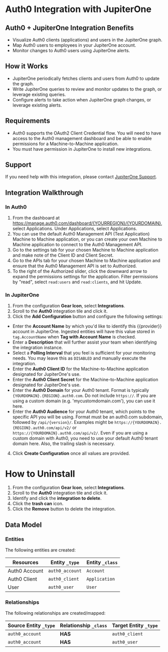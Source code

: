 # Auth0 Integration with JupiterOne

## Auth0 + JupiterOne Integration Benefits

- Visualize Auth0 clients (applications) and users in the JupiterOne graph.
- Map Auth0 users to employees in your JupiterOne account.
- Monitor changes to Auth0 users using JupiterOne alerts.

## How it Works

- JupiterOne periodically fetches clients and users from Auth0 to update the
  graph.
- Write JupiterOne queries to review and monitor updates to the graph, or
  leverage existing queries.
- Configure alerts to take action when JupiterOne graph changes, or leverage
  existing alerts.

## Requirements

- Auth0 supports the OAuth2 Client Credential flow. You will need to have access
  to the Auth0 management dashboard and be able to enable permissions for a
  Machine-to-Machine application.
- You must have permission in JupiterOne to install new integrations.

## Support

If you need help with this integration, please contact
[JupiterOne Support](https://support.jupiterone.io).

## Integration Walkthrough

### In Auth0

1. From the dashboard at
   https://manage.auth0.com/dashboard/{YOURREGION}/{YOURDOMAIN}, select
   Applications. Under Applications, select Applications.
2. You can use the default Auth0 Management API (Test Application) Machine to
   Machine application, or you can create your own Machine to Machine
   application to connect to the Auth0 Management API.
3. Go to the settings tab for your chosen Machine to Machine application and
   make note of the Client ID and Client Secret.
4. Go to the APIs tab for your chosen Machine to Machine application and ensure
   that the Auth0 Management API is set to Authorized.
5. To the right of the Authorized slider, click the downward arrow to expand the
   permissions settings for the application. Filter permissions by "read",
   select `read:users` and `read:clients`, and hit Update.

### In JupiterOne

1. From the configuration **Gear Icon**, select **Integrations**.
2. Scroll to the **Auth0** integration tile and click it.
3. Click the **Add Configuration** button and configure the following settings:

- Enter the **Account Name** by which you'd like to identify this {{provider}}
  account in JupiterOne. Ingested entities will have this value stored in
  `tag.AccountName` when **Tag with Account Name** is checked.
- Enter a **Description** that will further assist your team when identifying
  the integration instance.
- Select a **Polling Interval** that you feel is sufficient for your monitoring
  needs. You may leave this as `DISABLED` and manually execute the integration.
- Enter the **Auth0 Client ID** for the Machine-to-Machine application
  designated for JupiterOne's use.
- Enter the **Auth0 Client Secret** for the Machine-to-Machine application
  designated for JupiterOne's use.
- Enter the **Auth0 Domain** for your Auth0 tenant. Format is typically
  `{YOURDOMAIN}.{REGION}.auth0.com`. Do not include `https://`. If you are using
  a custom domain (e.g. 'mycustomdomain.com'), you can use it here.
- Enter the **Auth0 Audience** for your Auth0 tenant, which points to the
  specific API you will be using. Format must be an auth0.com subdomain,
  followed by `/api/{version}/`. Examples might be
  `https://{YOURDOMAIN}.{REGION}.auth0.com/api/v2/` or
  `https://{YOURDOMAIN}.auth0.com/api/v2/`. Even if you are using a custom
  domain with Auth0, you need to use your default Auth0 tenant domain here.
  Also, the trailing slash is necessary.

4. Click **Create Configuration** once all values are provided.

# How to Uninstall

1. From the configuration **Gear Icon**, select **Integrations**.
2. Scroll to the **Auth0** integration tile and click it.
3. Identify and click the **integration to delete**.
4. Click the **trash can** icon.
5. Click the **Remove** button to delete the integration.

<!-- {J1_DOCUMENTATION_MARKER_START} -->
<!--
********************************************************************************
NOTE: ALL OF THE FOLLOWING DOCUMENTATION IS GENERATED USING THE
"j1-integration document" COMMAND. DO NOT EDIT BY HAND! PLEASE SEE THE DEVELOPER
DOCUMENTATION FOR USAGE INFORMATION:

https://github.com/JupiterOne/sdk/blob/main/docs/integrations/development.md
********************************************************************************
-->

## Data Model

### Entities

The following entities are created:

| Resources     | Entity `_type`  | Entity `_class` |
| ------------- | --------------- | --------------- |
| Auth0 Account | `auth0_account` | `Account`       |
| Auth0 Client  | `auth0_client`  | `Application`   |
| User          | `auth0_user`    | `User`          |

### Relationships

The following relationships are created/mapped:

| Source Entity `_type` | Relationship `_class` | Target Entity `_type` |
| --------------------- | --------------------- | --------------------- |
| `auth0_account`       | **HAS**               | `auth0_client`        |
| `auth0_account`       | **HAS**               | `auth0_user`          |

<!--
********************************************************************************
END OF GENERATED DOCUMENTATION AFTER BELOW MARKER
********************************************************************************
-->
<!-- {J1_DOCUMENTATION_MARKER_END} -->
